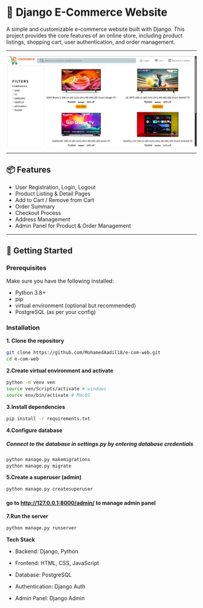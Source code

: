 # 🛒 Django E-Commerce Website

A simple and customizable e-commerce website built with Django. This project provides the core features of an online store, including product listings, shopping cart, user authentication, and order management.

---

![E-Commerce Web Preview](static/ecom_web.png)

---
## 📦 Features

- User Registration, Login, Logout
- Product Listing & Detail Pages
- Add to Cart / Remove from Cart
- Order Summary
- Checkout Process
- Address Management
- Admin Panel for Product & Order Management

---

## 🚀 Getting Started

### Prerequisites

Make sure you have the following installed:

- Python 3.8+
- pip
- virtual environment (optional but recommended)
- PostgreSQL (as per your config)

### Installation

**1. Clone the repository**

```bash
git clone https://github.com/MohamedAadil18/e-com-web.git
cd e-com-web
```
**2.Create virtual environment and activate**
```bash
python -m venv ven
source ven/Scripts/activate # windows
source env/bin/activate # MacOS
```
**3.Install dependencies**
```bash
pip install -r requirements.txt
```
**4.Configure database**
##### Connect to the database in settings.py by entering database credentials
```bash
python manage.py makemigrations
python manage.py migrate
```
**5.Create a superuser (admin)**
```bash
python manage.py createsuperuser
```
#### go to http://127.0.0.1:8000/admin/ to manage admin panel

**7.Run the server**
```bash
python manage.py runserver
```

**Tech Stack**
- Backend: Django, Python

- Frontend: HTML, CSS, JavaScript

- Database: PostgreSQL

- Authentication: Django Auth
  
- Admin Panel: Django Admin
